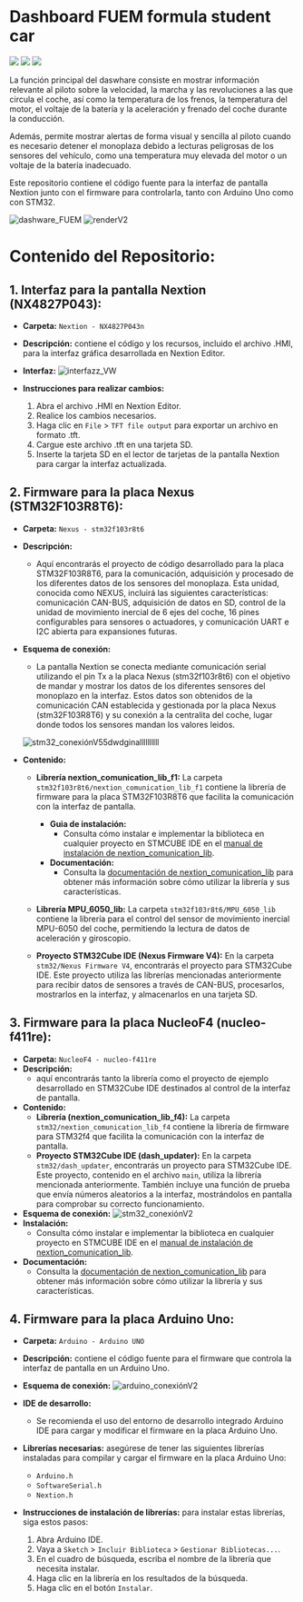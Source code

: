 # Dashboard FUEM formula student car 

<p align="left">
  <img src="https://img.shields.io/badge/version-4.0-green">
  <img src="https://img.shields.io/badge/test-✓-green">
  <img src="https://img.shields.io/badge/code-C-blueviolet">
</p>

La función principal del daswhare consiste en mostrar información relevante al piloto sobre la velocidad, la marcha y las revoluciones a las que circula el coche, así como la temperatura de los frenos, la temperatura del motor, el voltaje de la batería y la aceleración y frenado del coche durante la conducción.

Además, permite mostrar alertas de forma visual y sencilla al piloto cuando es necesario detener el monoplaza debido a lecturas peligrosas de los sensores del vehículo, como una temperatura muy elevada del motor o un voltaje de la batería inadecuado.

Este repositorio contiene el código fuente para la interfaz de pantalla Nextion junto con el firmware para controlarla, tanto con Arduino Uno como con STM32.

![dashware_FUEM](https://github.com/guti10x/dashware_FUEM/assets/82153822/a761835d-2f4e-4f01-bc72-2d6ee159b520)
![renderV2](https://github.com/guti10x/dashware_FUEM/assets/82153822/01db5d63-2d34-4cf3-86f5-d116d4691659)

# Contenido del Repositorio:
## 1. **Interfaz para la pantalla Nextion (NX4827P043):**
- **Carpeta:** `Nextion - NX4827P043n`
- **Descripción:** contiene el código y los recursos, incluido el archivo .HMI, para la interfaz gráfica desarrollada en Nextion Editor.
- **Interfaz:** ![interfazz_VW](https://github.com/guti10x/dashware_FUEM/assets/82153822/a8ad2718-c9cc-43a6-8d26-2878875c4afd)
- **Instrucciones para realizar cambios:**

     1. Abra el archivo .HMI en Nextion Editor.
     2. Realice los cambios necesarios.
     3. Haga clic en `File` > `TFT file output` para exportar un archivo en formato .tft.
     4. Cargue este archivo .tft en una tarjeta SD.
     5. Inserte la tarjeta SD en el lector de tarjetas de la pantalla Nextion para cargar la interfaz actualizada.


## 2. **Firmware para la placa Nexus (STM32F103R8T6):**
  - **Carpeta:** `Nexus - stm32f103r8t6`
  - **Descripción:**
       - Aquí encontrarás el proyecto de código desarrollado para la placa STM32F103R8T6, para la comunicación, adquisición y procesado de los diferentes datos de los sensores del monoplaza. Esta unidad, conocida como NEXUS, incluirá las siguientes características: comunicación CAN-BUS, adquisición de datos en SD, control de la unidad de movimiento inercial de 6 ejes del coche, 16 pines configurables para sensores o actuadores, y comunicación UART e I2C abierta para expansiones futuras.
  - **Esquema de conexión:**
       - La pantalla Nextion se conecta mediante comunicación serial utilizando el pin Tx a la placa Nexus (stm32f103r8t6) con el objetivo de mandar y mostrar los datos de los diferentes sensores del monoplazo en la interfaz. Estos datos son obtenidos de la comunicación CAN establecida y gestionada por la placa Nexus (stm32F103R8T6) y su conexión a la centralita del coche, lugar donde todos los sensores mandan los valores leidos.

      ![stm32_conexiónV55dwdginallllllllll](https://github.com/guti10x/dashware_FUEM/assets/82153822/f326c3b8-3d8f-4221-99ca-0170c6a70b85)


  - **Contenido:**
    - **Librería nextion_comunication_lib_f1:**
      La carpeta `stm32f103r8t6/nextion_comunication_lib_f1` contiene la librería de firmware para la placa STM32F103R8T6 que facilita la comunicación con la interfaz de pantalla.
        - **Guia de instalación:**
          - Consulta cómo instalar e implementar la biblioteca en cualquier proyecto en STMCUBE IDE en el [manual de instalación de nextion_comunication_lib](./Nexus%20-%20stm32f103r8t6/Librerias/nextion_comunication_lib_f1/docs/Manual%20de%20instalación%20nextion_comunication_lib.pdf).
        - **Documentación:**
          - Consulta la [documentación de nextion_comunication_lib](./Nexus%20-%20stm32f103r8t6/Librerias/nextion_comunication_lib_f1/docs/Documentación%20nextion_comunication_lib.pdf) para obtener más información sobre cómo utilizar la librería y sus características.

    - **Librería MPU_6050_lib:**
      La carpeta `stm32f103r8t6/MPU_6050_lib` contiene la librería para el control del sensor de movimiento inercial MPU-6050 del coche, permitiendo la lectura de datos de aceleración y giroscopio.
    - **Proyecto STM32Cube IDE (Nexus Firmware V4):**
       En la carpeta `stm32/Nexus Firmware V4`, encontrarás el proyecto para STM32Cube IDE. Este proyecto utiliza las librerías mencionadas anteriormente para recibir datos de sensores a través de CAN-BUS, procesarlos, mostrarlos en la interfaz, y almacenarlos en una tarjeta SD.


## 3. **Firmware para la placa NucleoF4 (nucleo-f411re):**
  - **Carpeta:** `NucleoF4 - nucleo-f411re`
  - **Descripción:**
       - aquí encontrarás tanto la librería como el proyecto de ejemplo desarrollado en STM32Cube IDE destinados al control de la interfaz de pantalla.
  - **Contenido:**
    - **Librería (nextion_comunication_lib_f4):**
      La carpeta `stm32/nextion_comunication_lib_f4` contiene la librería de firmware para STM32f4 que facilita la comunicación con la interfaz de pantalla.
    - **Proyecto STM32Cube IDE (dash_updater):**
      En la carpeta `stm32/dash_updater`, encontrarás un proyecto para STM32Cube IDE. Este proyecto, contenido en el archivo `main`, utiliza la librería mencionada anteriormente. También incluye una función de prueba que envía números aleatorios a la interfaz, mostrándolos en pantalla para comprobar su correcto funcionamiento.
- **Esquema de conexión:**
  ![stm32_conexiónV2](https://github.com/guti10x/dashware_FUEM/assets/82153822/dcfc57b8-2f26-422c-98d2-acca9b066ac5)
- **Instalación:**
  - Consulta cómo instalar e implementar la biblioteca en cualquier proyecto en STMCUBE IDE en el [manual de instalación de nextion_comunication_lib](NucleoF4%20-%20nucleo-f411re/nextion_comunication_lib_f4/docs/Manual%20de%20instalación%20nextion_comunication_lib.pdf).
- **Documentación:**
  - Consulta la [documentación de nextion_comunication_lib](./NucleoF4%20-%20nucleo-f411re/nextion_comunication_lib_f4/docs/Documentación%20nextion_comunication_lib.pdf) para obtener más información sobre cómo utilizar la librería y sus características.

## 4. **Firmware para la placa Arduino Uno:**

  - **Carpeta:** `Arduino - Arduino UNO`
  - **Descripción:** contiene el código fuente para el firmware que controla la interfaz de pantalla en un Arduino Uno.
  - **Esquema de conexión:**
    ![arduino_conexiónV2](https://github.com/guti10x/dashware_FUEM/assets/82153822/2aa48b07-787d-4e32-90cc-13cbd44ab1e0)
  - **IDE de desarrollo:**
    - Se recomienda el uso del entorno de desarrollo integrado Arduino IDE para cargar y modificar el firmware en la placa Arduino Uno.
  - **Librerías necesarias:** asegúrese de tener las siguientes librerías instaladas para compilar y cargar el firmware en la placa Arduino Uno:
    - `Arduino.h`
    - `SoftwareSerial.h`
    - `Nextion.h`
  - **Instrucciones de instalación de librerías:** para instalar estas librerías, siga estos pasos:

     1. Abra Arduino IDE.
     2. Vaya a `Sketch` > `Incluir Biblioteca` > `Gestionar Bibliotecas...`.
     3. En el cuadro de búsqueda, escriba el nombre de la librería que necesita instalar.
     4. Haga clic en la librería en los resultados de la búsqueda.
     5. Haga clic en el botón `Instalar`.
